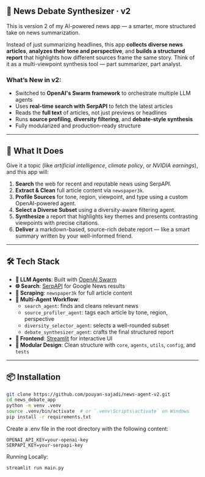 ## 🧠 News Debate Synthesizer · v2

This is version 2 of my AI-powered news app — a smarter, more structured take on news summarization.

Instead of just summarizing headlines, this app **collects diverse news articles**, **analyzes their tone and perspective**, and **builds a structured report** that highlights how different sources frame the same story. Think of it as a multi-viewpoint synthesis tool — part summarizer, part analyst.

### What’s New in v2:
- Switched to **OpenAI's Swarm framework** to orchestrate multiple LLM agents  
- Uses **real-time search with SerpAPI** to fetch the latest articles
- Reads the **full text** of articles, not just previews or headlines  
- Runs **source profiling**, **diversity filtering**, and **debate-style synthesis**  
- Fully modularized and production-ready structure

---

## 🚀 What It Does

Give it a topic (like *artificial intelligence*, *climate policy*, or *NVIDIA earnings*), and this app will:

1. **Search** the web for recent and reputable news using SerpAPI.
2. **Extract & Clean** full article content via `newspaper3k`.
3. **Profile Sources** for tone, region, viewpoint, and type using a custom OpenAI-powered agent.
4. **Select a Diverse Subset** using a diversity-aware filtering agent.
5. **Synthesize** a report that highlights key themes and presents contrasting viewpoints with precise citations.
6. **Deliver** a markdown-based, source-rich debate report — like a smart summary written by your well-informed friend.

---

## 🛠️ Tech Stack

- **🧠 LLM Agents**: Built with [OpenAI Swarm](https://github.com/openai/swarm)
- **🌐 Search**: [SerpAPI](https://serpapi.com/) for Google News results
- **📰 Scraping**: `newspaper3k` for full article content
- **🧩 Multi-Agent Workflow**:
  - `search_agent`: finds and cleans relevant news
  - `source_profiler_agent`: tags each article by tone, region, perspective
  - `diversity_selector_agent`: selects a well-rounded subset
  - `debate_synthesizer_agent`: crafts the final structured report
- **💬 Frontend**: [Streamlit](https://streamlit.io/) for interactive UI
- **📁 Modular Design**: Clean structure with `core`, `agents`, `utils`, `config`, and `tests`

---

## 📦 Installation

```bash
git clone https://github.com/pouyan-sajadi/news-agent-v2.git
cd news_debate_app
python -m venv .venv
source .venv/bin/activate  # or `.venv\Scripts\activate` on Windows
pip install -r requirements.txt
```

Create a .env file in the root directory with the following content:
```env
OPENAI_API_KEY=your-openai-key
SERPAPI_KEY=your-serpapi-key
```
Running Locally:
```bash
streamlit run main.py
```
